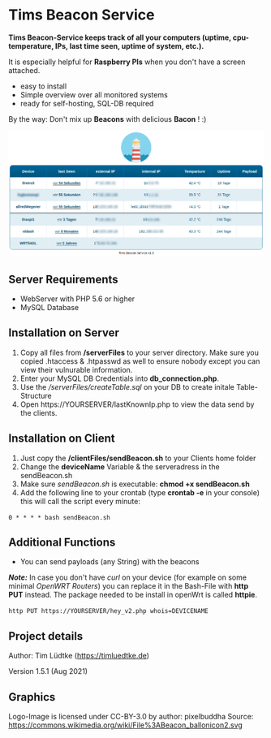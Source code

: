 # Tims Beacon Service
**Tims Beacon-Service keeps track of all your computers (uptime, cpu-temperature, IPs, last time seen, uptime of system, etc.).**

It is especially helpful for **Raspberry PIs** when you don't have a screen attached.
* easy to install
* Simple overview over all monitored systems
* ready for self-hosting, SQL-DB required

By the way: Don't mix up **Beacons** with delicious **Bacon** ! :)

![Example Installation](projectPreviewImage.png "Example Installation")

Server Requirements
------------
* WebServer with PHP 5.6 or higher
* MySQL Database

Installation on Server
------------
1. Copy all files from **/serverFiles** to your server directory. Make sure you copied .htaccess & .htpasswd as well to ensure nobody except you can view their vulnurable information.
2. Enter your MySQL DB Credentials into **db_connection.php**.
3. Use the */serverFiles/createTable.sql* on your DB to create initale Table-Structure
4. Open https://YOURSERVER/lastKnownIp.php to view the data send by the clients.


Installation on Client
------------
1. Just copy the **/clientFiles/sendBeacon.sh** to your Clients home folder
2. Change the **deviceName** Variable & the serveradress in the sendBeacon.sh
3. Make sure *sendBeacon.sh* is executable: **chmod +x sendBeacon.sh**
4. Add the following line to your crontab (type **crontab -e** in your console) this will call the script every minute:

`0 * * * * bash sendBeacon.sh`

Additional Functions
-------------
* You can send payloads (any String) with the beacons

**_Note:_** In case you don't have _curl_ on your device (for example on some minimal _OpenWRT Routers_) you can replace it in the Bash-File with **http PUT** instead. The package needed to be install in openWrt is called **httpie**.

`http PUT https://YOURSERVER/hey_v2.php whois=DEVICENAME`

Project details
-------------
Author: Tim Lüdtke (https://timluedtke.de)

Version 1.5.1 (Aug 2021)

Graphics
----
Logo-Image is licensed under CC-BY-3.0 by author: pixelbuddha
Source: https://commons.wikimedia.org/wiki/File%3ABeacon_ballonicon2.svg